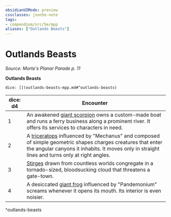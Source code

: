 ```yaml
---
obsidianUIMode: preview
cssclasses: json5e-note
tags:
- compendium/src/5e/mpp
aliases: ["Outlands Beasts"]
---
```

# Outlands Beasts
*Source: Morte's Planar Parade p. 11* 

**Outlands Beasts**

`dice: [](outlands-beasts-mpp.md#^outlands-beasts)`

| dice: d4 | Encounter |
|----------|-----------|
| 1 | An awakened [giant scorpion](/Systems/5e/bestiary/beast/giant-scorpion.md) owns a custom-made boat and runs a ferry business along a prominent river. It offers its services to characters in need. |
| 2 | A [triceratops](/Systems/5e/bestiary/beast/triceratops.md) influenced by "Mechanus" and composed of simple geometric shapes charges creatures that enter the angular canyons it inhabits. It moves only in straight lines and turns only at right angles. |
| 3 | [Stirges](/Systems/5e/bestiary/beast/stirge.md) drawn from countless worlds congregate in a tornado-sized, bloodsucking cloud that threatens a gate-town. |
| 4 | A desiccated [giant frog](/Systems/5e/bestiary/beast/giant-frog.md) influenced by "Pandemonium" screams whenever it opens its mouth. Its interior is even noisier. |
^outlands-beasts